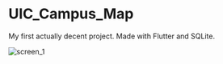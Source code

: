 # UIC_Campus_Map

My first actually decent project. Made with Flutter and SQLite. 

![screen_1](https://user-images.githubusercontent.com/69230048/212221959-7ed01155-d452-49f9-bbcf-38adf443b4da.png)
